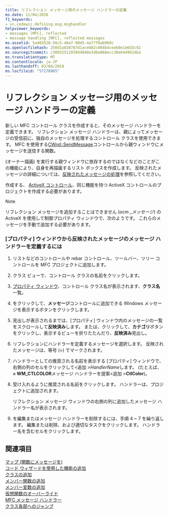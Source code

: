 ```yaml
---
title: リフレクション メッセージ用のメッセージ ハンドラーの定義
ms.date: 11/04/2016
f1_keywords:
- vc.codewiz.defining.msg.msghandler
helpviewer_keywords:
- messages [MFC], reflected
- message handling [MFC], reflected messages
ms.assetid: 5a403528-58c5-46e7-90d5-4a77f0ab9b9c
ms.openlocfilehash: 250d1a838787d1ace682c084bdceeb0e1e6d3c92
ms.sourcegitcommit: c3093251193944840e3d0a068ecc30e6449624ba
ms.translationtype: MT
ms.contentlocale: ja-JP
ms.lasthandoff: 03/04/2019
ms.locfileid: "57278965"
---
```

# <a name="defining-a-message-handler-for-a-reflected-message"></a>リフレクション メッセージ用のメッセージ ハンドラーの定義

新しい MFC コントロール クラスを作成すると、そのメッセージ ハンドラーを定義できます。 リフレクション メッセージ ハンドラーは、親によってメッセージの受信前に、独自のメッセージを処理するコントロール クラスを使用できます。 MFC を使用する[CWnd::SendMessage](../../mfc/reference/cwnd-class.md#sendmessage)コントロールから親ウィンドウにメッセージを送信する関数。

(オーナー描画) を実行する親ウィンドウに依存するのではなくなどのことがこの機能により、自身を再描画するリスト ボックスを作成します。 反映されたメッセージの詳細については、[反映されたメッセージの処理](../../mfc/handling-reflected-messages.md)を参照してください。

作成する、 [ActiveX コントロール](../../mfc/activex-controls-on-the-internet.md)、同じ機能を持つ ActiveX コントロールのプロジェクトを作成する必要があります。

> [!NOTE]
>  リフレクション メッセージを追加することはできません (ocm _*メッセージ*) の ActiveX を使用して制御プロパティ ウィンドウで、次のようです。 これらのメッセージを手動で追加する必要があります。

### <a name="to-define-a-message-handler-for-a-reflected-message-from-the-properties-window"></a>[プロパティ] ウィンドウから反映されたメッセージのメッセージ ハンドラーを定義するには

1. リストなどのコントロールや rebar コントロール、ツールバー、ツリー コントロールを MFC プロジェクトに追加します。

1. クラス ビューで、コントロール クラスの名前をクリックします。

1. [プロパティ ウィンドウ](/visualstudio/ide/reference/properties-window)、コントロール クラス名が表示されます、**クラス名**一覧。

1. をクリックして、**メッセージ**コントロールに追加できる Windows メッセージを表示するボタンをクリックします。

1. 見出しが表示されるまでは、[プロパティ] ウィンドウ内のメッセージの一覧をスクロールして**反映済み**します。 または、クリックして、**カテゴリ**ボタンをクリックし、表示するビューを折りたたんだり、**反映済み**見出し。

1. リフレクションにハンドラーを定義するメッセージを選択します。 反映されたメッセージは、等号 (=) でマークされます。

1. ハンドラーとしての推奨される名前を表示する [プロパティ] ウィンドウで、右側の列のセルをクリックして\<追加 >*HandlerName*します。 (たとえば、 **= WM_CTLCOLOR**メッセージ ハンドラーを提案\<追加 >**CtlColor**)。

1. 受け入れるように推奨される名前をクリックします。 ハンドラーは、プロジェクトに追加されます。

   リフレクション メッセージ ウィンドウの右側の列に追加したメッセージ ハンドラー名が表示されます。

9. を編集またはメッセージ ハンドラーを削除するには、手順 4 ~ 7 を繰り返します。 編集または削除、および適切なタスクをクリックします。 ハンドラー名を含むセルをクリックします。

## <a name="see-also"></a>関連項目

[マップ (関数にメッセージを)](../../mfc/reference/mapping-messages-to-functions.md)<br/>
[コード ウィザードを使用した機能の追加](../../ide/adding-functionality-with-code-wizards-cpp.md)<br/>
[クラスの追加](../../ide/adding-a-class-visual-cpp.md)<br/>
[メンバー関数の追加](../../ide/adding-a-member-function-visual-cpp.md)<br/>
[メンバー変数の追加](../../ide/adding-a-member-variable-visual-cpp.md)<br/>
[仮想関数のオーバーライド](../../ide/overriding-a-virtual-function-visual-cpp.md)<br/>
[MFC メッセージ ハンドラー](../../mfc/reference/adding-an-mfc-message-handler.md)<br/>
[クラス各部へのジャンプ](../../ide/navigating-the-class-structure-visual-cpp.md)
